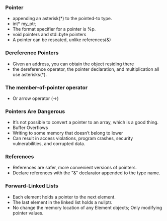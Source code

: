 ### Pointer
- appending an asterisk(*) to the pointed-to type.
- int* my_ptr;
- The format specifier for a pointer is %p.
- void pointers and std::byte pointers
- A pointer can be reseated, unlike references(&)

### Dereference Pointers
- Given an address, you can obtain the object residing there
- the dereference operator, the pointer declaration, and multiplication all use asterisks(*).

### The member-of-pointer operator
- Or arrow operator (->)

### Pointers Are Dangerous
- It’s not possible to convert a pointer to an array, which is a good thing.
- Buffer Overflows
- Writing to some memory that doesn’t belong to lower
- Can result in access violations, program crashes, security vulnerabilities, and corrupted data.

### References
- References are safer, more convenient versions of pointers.
- Declare references with the "&" declarator appended to the type name.

### Forward-Linked Lists
- Each element holds a pointer to the next element.
- The last element in the linked list holds a nullptr.
- No change the memory location of any Element objects; Only modifying pointer values.
